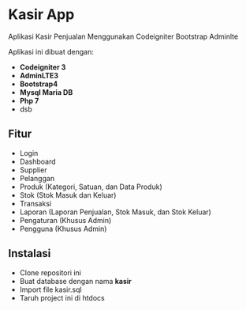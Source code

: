 # Kasir App

Aplikasi Kasir Penjualan Menggunakan Codeigniter Bootstrap Adminlte

Aplikasi ini dibuat dengan:

- **Codeigniter 3**
- **AdminLTE3**
- **Bootstrap4**
- **Mysql Maria DB**
- **Php 7**
- dsb

## Fitur

- Login
- Dashboard
- Supplier
- Pelanggan
- Produk (Kategori, Satuan, dan Data Produk)
- Stok (Stok Masuk dan Keluar)
- Transaksi
- Laporan (Laporan Penjualan, Stok Masuk, dan Stok Keluar)
- Pengaturan (Khusus Admin)
- Pengguna (Khusus Admin)

## Instalasi

- Clone repositori ini
- Buat database dengan nama **kasir**
- Import file kasir.sql
- Taruh project ini di htdocs
